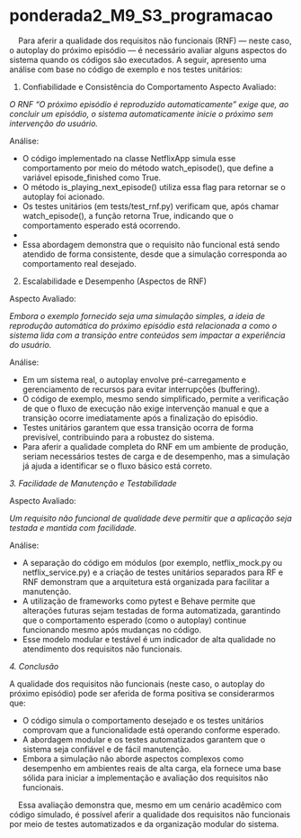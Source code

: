 # ponderada2_M9_S3_programacao

&nbsp;&nbsp;&nbsp;&nbsp;Para aferir a qualidade dos requisitos não funcionais (RNF) — neste caso, o autoplay do próximo episódio — é necessário avaliar alguns aspectos do sistema quando os códigos são executados. A seguir, apresento uma análise com base no código de exemplo e nos testes unitários:

1. Confiabilidade e Consistência do Comportamento
Aspecto Avaliado:

*O RNF “O próximo episódio é reproduzido automaticamente” exige que, ao concluir um episódio, o sistema automaticamente inicie o próximo sem intervenção do usuário.*

Análise:

- O código implementado na classe NetflixApp simula esse comportamento por meio do método watch_episode(), que define a variável episode_finished como True.
- O método is_playing_next_episode() utiliza essa flag para retornar se o autoplay foi acionado.
- Os testes unitários (em tests/test_rnf.py) verificam que, após chamar watch_episode(), a função retorna True, indicando que o comportamento esperado está ocorrendo.
- 
- Essa abordagem demonstra que o requisito não funcional está sendo atendido de forma consistente, desde que a simulação corresponda ao comportamento real desejado.

2. Escalabilidade e Desempenho (Aspectos de RNF)

Aspecto Avaliado:

*Embora o exemplo fornecido seja uma simulação simples, a ideia de reprodução automática do próximo episódio está relacionada a como o sistema lida com a transição entre conteúdos sem impactar a experiência do usuário.*

Análise:

- Em um sistema real, o autoplay envolve pré-carregamento e gerenciamento de recursos para evitar interrupções (buffering).
- O código de exemplo, mesmo sendo simplificado, permite a verificação de que o fluxo de execução não exige intervenção manual e que a transição ocorre imediatamente após a finalização do episódio.
- Testes unitários garantem que essa transição ocorra de forma previsível, contribuindo para a robustez do sistema.
- Para aferir a qualidade completa do RNF em um ambiente de produção, seriam necessários testes de carga e de desempenho, mas a simulação já ajuda a identificar se o fluxo básico está correto.

*3. Facilidade de Manutenção e Testabilidade*

Aspecto Avaliado:

*Um requisito não funcional de qualidade deve permitir que a aplicação seja testada e mantida com facilidade.*

Análise:

- A separação do código em módulos (por exemplo, netflix_mock.py ou netflix_service.py) e a criação de testes unitários separados para RF e RNF demonstram que a arquitetura está organizada para facilitar a manutenção.
- A utilização de frameworks como pytest e Behave permite que alterações futuras sejam testadas de forma automatizada, garantindo que o comportamento esperado (como o autoplay) continue funcionando mesmo após mudanças no código.
- Esse modelo modular e testável é um indicador de alta qualidade no atendimento dos requisitos não funcionais.

*4. Conclusão*

A qualidade dos requisitos não funcionais (neste caso, o autoplay do próximo episódio) pode ser aferida de forma positiva se considerarmos que:

- O código simula o comportamento desejado e os testes unitários comprovam que a funcionalidade está operando conforme esperado.
- A abordagem modular e os testes automatizados garantem que o sistema seja confiável e de fácil manutenção.
- Embora a simulação não aborde aspectos complexos como desempenho em ambientes reais de alta carga, ela fornece uma base sólida para iniciar a implementação e avaliação dos requisitos não funcionais.

&nbsp;&nbsp;&nbsp;&nbsp;Essa avaliação demonstra que, mesmo em um cenário acadêmico com código simulado, é possível aferir a qualidade dos requisitos não funcionais por meio de testes automatizados e da organização modular do sistema.
